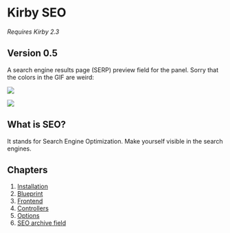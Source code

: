 # Kirby SEO

*Requires Kirby 2.3*

## Version 0.5

A search engine results page (SERP) preview field for the panel. Sorry that the colors in the GIF are weird:

![](https://raw.githubusercontent.com/bkry-code/kirby-seo/master/preview4.gif)

![](https://raw.githubusercontent.com/bkry-code/kirby-seo/master/archive.gif)

## What is SEO?

It stands for Search Engine Optimization. Make yourself visible in the search engines.

## Chapters

1. [Installation](https://github.com/bkry-code/kirby-seo/blob/master/docs/INSTALL.md)
1. [Blueprint](https://github.com/bkry-code/kirby-seo/blob/master/docs/BLUEPRINT.md)
1. [Frontend](https://github.com/bkry-code/kirby-seo/blob/master/docs/FRONTEND.md)
1. [Controllers](https://github.com/bkry-code/kirby-seo/blob/master/docs/CONTROLLERS.md)
1. [Options](https://github.com/bkry-code/kirby-seo/blob/master/docs/OPTIONS.md)
1. [SEO archive field](https://github.com/bkry-code/kirby-seo/blob/master/docs/ARCHIVE.md)
